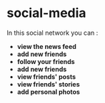 # social-media

In this social network you can : 
* **view the news feed**
* **add new friends**
* **follow your friends**
* **add new friends**
* **view friends' posts**
* **view friends' stories**
* **add personal photos**

